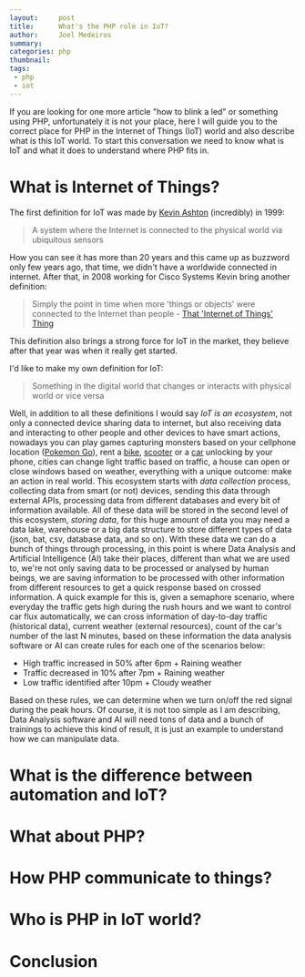 ```yaml
---
layout:     post
title:      What's the PHP role in IoT?
author:     Joel Medeiros
summary:    
categories: php
thumbnail:  
tags:
 - php
 - iot
---
```


If you are looking for one more article "how to blink a led" or something using PHP, unfortunately it is not your place, here I will guide you to the correct place for PHP in the Internet of Things (IoT) world and also describe what is this IoT world.
To start this conversation we need to know what is IoT and what it does to understand where PHP fits in.  

# What is Internet of Things?

The first definition for IoT was made by [Kevin Ashton](https://twitter.com/kevin_ashton) (incredibly) in 1999:
>  A system where the Internet is connected to the physical world via ubiquitous sensors
 
 How you can see it has more than 20 years and this came up as buzzword only few years ago, that time, we didn't have a worldwide connected in internet. After that, in 2008 working for Cisco Systems Kevin bring another definition:
 
 > Simply the point in time when more 'things or objects' were connected to the Internet than people - [That 'Internet of Things' Thing](https://www.rfidjournal.com/that-internet-of-things-thing)

This definition also brings a strong force for IoT in the market, they believe after that year was when it really get started. 

I'd like to make my own definition for IoT:
> Something in the digital world that changes or interacts with physical world or vice versa

Well, in addition to all these definitions I would say *IoT is an ecosystem*, not only a connected device sharing data to internet, but also receiving data and interacting to other people and other devices to have smart actions, nowadays you can play games capturing monsters based on your cellphone location ([Pokemon Go](https://pokemongolive.com/en/play-where-you-are/)), rent a [bike](https://techcrunch.com/2018/09/13/brazilian-startup-yellow-raises-63m-the-largest-series-a-ever-for-a-latin-american-startup/), [scooter](https://riotimesonline.com/brazil-news/sao-paulo/business-sao-paulo/uber-launches-electric-scooter-rental-in-sao-paulo/) or a [car](https://www.globalfleet.com/fr/technology-and-innovation/latin-america/news/beepbeep-e-car-sharing-kicks-brazil) unlocking by your phone, cities can change light traffic based on traffic, a house can open or close windows based on weather, everything with a unique outcome: make an action in real world.
This ecosystem starts with *data collection* process, collecting data from smart (or not) devices, sending this data through external APIs, processing data from different databases and every bit of information available.
All of these data will be stored in the second level of this ecosystem, *storing data*, for this huge amount of data you may need a data lake, warehouse or a big data structure to store different types of data (json, bat, csv, database data, and so on).
With these data we can do a bunch of things through processing, in this point is where Data Analysis and Artificial Intelligence (AI) take their places, different than what we are used to, we're not only saving data to be processed or analysed by human beings, we are saving information to be processed with other information from different resources to get a quick response based on crossed information. 
A quick example for this is, given a semaphore scenario, where everyday the traffic gets high during the rush hours and we want to control car flux automatically, we can cross information of day-to-day traffic (historical data), current weather (external resources), count of the car's number of the last N minutes, based on these information the data analysis software or AI can create rules for each one of the scenarios below:

- High traffic increased in 50% after 6pm + Raining weather
- Traffic decreased in 10% after 7pm + Raining weather
- Low traffic identified after 10pm + Cloudy weather

Based on these rules, we can determine when we turn on/off the red signal during the peak hours.
Of course, it is not too simple as I am describing, Data Analysis software and AI will need tons of data and a bunch of trainings to achieve this kind of result, it is just an example to understand how we can manipulate data.
 
# What is the difference between automation and IoT?

# What about PHP?


# How PHP communicate to things?


# Who is PHP in IoT world?


# Conclusion
